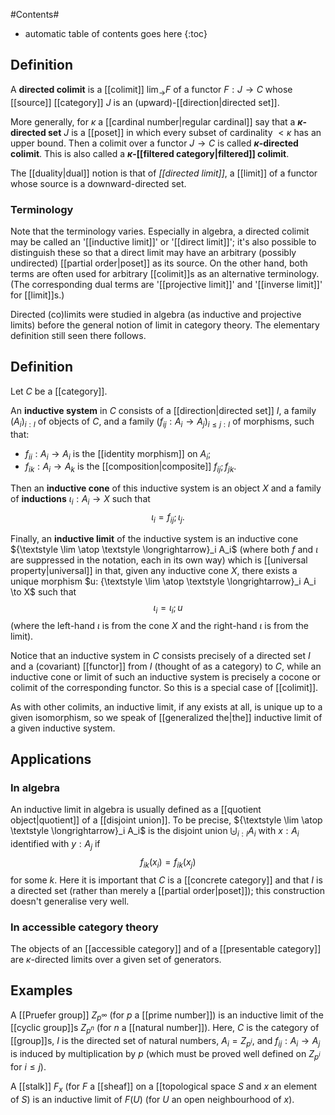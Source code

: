 
#Contents#
* automatic table of contents goes here
{:toc}

## Definition ##

A **directed colimit** is a [[colimit]] $\lim_\to F$ of a functor $F : J \to C$ whose [[source]] [[category]] $J$ is an (upward)-[[direction|directed set]].  

More generally, for $\kappa$ a [[cardinal number|regular cardinal]] say that a **$\kappa$-directed set** $J$ is a [[poset]] in which every subset of cardinality $\lt \kappa$ has an upper bound. Then a colimit over a functor $J \to C$ is called **$\kappa$-directed colimit**. This is also called a **$\kappa$-[[filtered category|filtered]] colimit**. 

The [[duality|dual]] notion is that of _[[directed limit]]_, a [[limit]] of a functor whose source is a downward-directed set.

### Terminology ###

Note that the terminology varies.  Especially in algebra, a directed colimit may be called an '[[inductive limit]]' or '[[direct limit]]'; it\'s also possible to distinguish these so that a direct limit may have an arbitrary (possibly undirected) [[partial order|poset]] as its source.  On the other hand, both terms are often used for arbitrary [[colimit]]s as an alternative terminology.  (The corresponding dual terms are '[[projective limit]]' and '[[inverse limit]]' for [[limit]]s.)

Directed (co)limits were studied in algebra (as inductive and projective limits) before the general notion of limit in category theory.  The elementary definition still seen there follows.

## Definition ##

Let $C$ be a [[category]].

An __inductive system__ in $C$ consists of a [[direction|directed set]] $I$, a family $(A_i)_{i: I}$ of objects of $C$, and a family $(f_{ij}: A_i \to A_j)_{i \leq j: I}$ of morphisms, such that:
* $f_{ii}: A_i \to A_i$ is the [[identity morphism]] on $A_i$;
* $f_{ik}: A_i \to A_k$ is the [[composition|composite]] $f_{ij} ; f_{jk}$.

Then an __inductive cone__ of this inductive system is an object $X$ and a family of __inductions__ $\iota_i: A_i \to X$ such that
$$ \iota_i = f_{ij} ; \iota_j .$$

Finally, an __inductive limit__ of the inductive system is an inductive cone ${\textstyle \lim \atop \textstyle \longrightarrow}_i A_i$ (where both $f$ and $\iota$ are suppressed in the notation, each in its own way) which is [[universal property|universal]] in that, given any inductive cone $X$, there exists a unique morphism $u: {\textstyle \lim \atop \textstyle \longrightarrow}_i A_i \to X$ such that
$$ \iota_i = \iota_i ; u $$
(where the left-hand $\iota$ is from the cone $X$ and the right-hand $\iota$ is from the limit).

Notice that an inductive system in $C$ consists precisely of a directed set $I$ and a (covariant) [[functor]] from $I$ (thought of as a category) to $C$, while an inductive cone or limit of such an inductive system is precisely a cocone or colimit of the corresponding functor.  So this is a special case of [[colimit]].

As with other colimits, an inductive limit, if any exists at all, is unique up to a given isomorphism, so we speak of [[generalized the|the]] inductive limit of a given inductive system.

## Applications ##

### In algebra ###

An inductive limit in algebra is usually defined as a [[quotient object|quotient]] of a [[disjoint union]].  To be precise, ${\textstyle \lim \atop \textstyle \longrightarrow}_i A_i$ is the disjoint union $\biguplus_{i: I} A_i$ with $x: A_i$ identified with $y: A_j$ if
$$ f_{ik}(x_i) = f_{ik}(x_j) $$
for some $k$.  Here it is important that $C$ is a [[concrete category]] and that $I$ is a directed set (rather than merely a [[partial order|poset]]); this construction doesn\'t generalise very well.

### In accessible category theory ###

The objects of an [[accessible category]] and of a [[presentable category]] are $\kappa$-directed limits over a given set of generators. 

## Examples ##

A [[Pruefer group]] $Z_{p^\infty}$ (for $p$ a [[prime number]]) is an inductive limit of the [[cyclic group]]s $Z_{p^n}$ (for $n$ a [[natural number]]).  Here, $C$ is the category of [[group]]s, $I$ is the directed set of natural numbers, $A_i = Z_{p^i}$, and $f_{ij}: A_i \to A_j$ is induced by multiplication by $p$ (which must be proved well defined on $Z_{p^i}$ for $i \leq j$).

A [[stalk]] $F_x$ (for $F$ a [[sheaf]] on a [[topological space $S$ and $x$ an element of $S$) is an inductive limit of $F(U)$ (for $U$ an open neighbourhood of $x$).